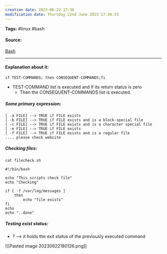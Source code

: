```yaml
---
creation date: 2023-06-22 17:36
modification date: Thursday 22nd June 2023 17:36:33
---
```


**Tags:** #linux #bash

#### Source:
[Bash](https://tldp.org/LDP/Bash-Beginners-Guide/html/sect_07_01.html)

--------------------------------------

#### Explanation about it:

```
if TEST-COMMANDS; then CONSEQUENT-COMMANDS;fi
```

* TEST-COMMAND list is executed and if its return status is zero
	* Then the CONSEQUENT-COMMANDS list is executed.

##### Some primary expression:

```
[ -a FILE] --> TRUE if FILE exists
[ -b FILE] --> TRUE if FILE exists and is a block-special file
[ -c FILE] --> TRUE if FILE exists and is a character special file
[ -e FILE] --> TRUE if FILE exists
[ -f FILE] --> TRUE if FILE exists and is a regular file
.... please check website
```

##### Checking files:

```
cat filecheck.sh

#!/bin/bash

echo "This scripts check file"
echo "Checking"

if [ -f /var/log/messages ]
    then
        echo "file exists"
fi
echo
echo "..done"
```

##### Testing exist status:

* ? --> it holds the exit status of the previously executed command

![[Pasted image 20230622180126.png]]

